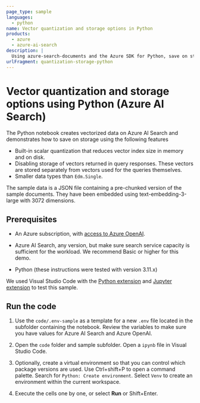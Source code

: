 ```yaml
---
page_type: sample
languages:
  - python
name: Vector quantization and storage options in Python
products:
  - azure
  - azure-ai-search
description: |
  Using azure-search-documents and the Azure SDK for Python, save on storage when using vector quantization.
urlFragment: quantization-storage-python
---
```


# Vector quantization and storage options using Python (Azure AI Search)  

The Python notebook creates vectorized data on Azure AI Search and demonstrates how to save on storage using the following features

- Built-in scalar quantization that reduces vector index size in memory and on disk.
- Disabling storage of vectors returned in query responses. These vectors are stored separately from vectors used for the queries themselves.
- Smaller data types than `Edm.Single`.

The sample data is a JSON file containing a pre-chunked version of the sample documents. They have been embedded using text-embedding-3-large with 3072 dimensions.

## Prerequisites

- An Azure subscription, with [access to Azure OpenAI](https://aka.ms/oai/access).

- Azure AI Search, any version, but make sure search service capacity is sufficient for the workload. We recommend Basic or higher for this demo.

- Python (these instructions were tested with version 3.11.x)

We used Visual Studio Code with the [Python extension](https://marketplace.visualstudio.com/items?itemName=ms-python.python) and [Jupyter extension](https://marketplace.visualstudio.com/items?itemName=ms-toolsai.jupyter) to test this sample.

## Run the code

1. Use the `code/.env-sample` as a template for a new `.env` file located in the subfolder containing the notebook. Review the variables to make sure you have values for Azure AI Search and Azure OpenAI.

1. Open the `code` folder and sample subfolder. Open a `ipynb` file in Visual Studio Code.

1. Optionally, create a virtual environment so that you can control which package versions are used. Use Ctrl+shift+P to open a command palette. Search for `Python: Create environment`. Select `Venv` to create an environment within the current workspace.

1. Execute the cells one by one, or select **Run** or Shift+Enter.
